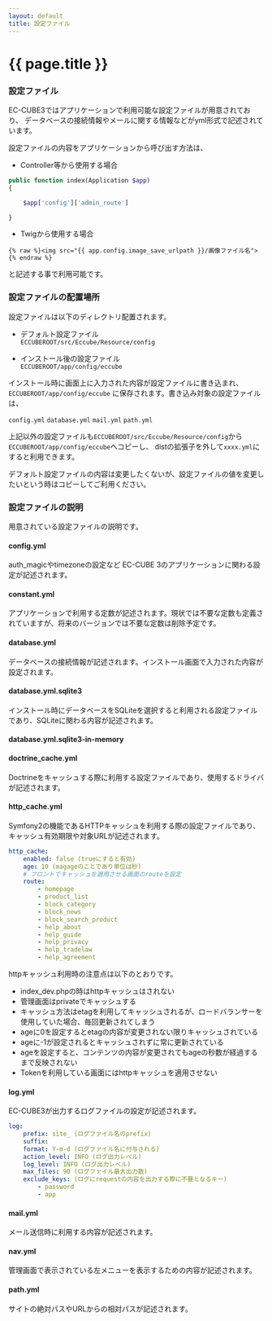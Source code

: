 ```yaml
---
layout: default
title: 設定ファイル
---
```


# {{ page.title }}


### 設定ファイル

EC-CUBE3ではアプリケーションで利用可能な設定ファイルが用意されており、
データベースの接続情報やメールに関する情報などがyml形式で記述されています。

設定ファイルの内容をアプリケーションから呼び出す方法は、

- Controller等から使用する場合

```php
public function index(Application $app)
{

    $app['config']['admin_route']

}
```

- Twigから使用する場合

```twig
{% raw %}<img src="{{ app.config.image_save_urlpath }}/画像ファイル名">{% endraw %}
```
と記述する事で利用可能です。


### 設定ファイルの配置場所

設定ファイルは以下のディレクトリ配置されます。

- デフォルト設定ファイル  
`ECCUBEROOT/src/Eccube/Resource/config`

- インストール後の設定ファイル  
`ECCUBEROOT/app/config/eccube`

インストール時に画面上に入力された内容が設定ファイルに書き込まれ、
`ECCUBEROOT/app/config/eccube` に保存されます。書き込み対象の設定ファイルは、

`config.yml` `database.yml` `mail.yml` `path.yml`

上記以外の設定ファイルも`ECCUBEROOT/src/Eccube/Resource/config`から`ECCUBEROOT/app/config/eccube`へコピーし、
distの拡張子を外して`xxxx.yml`にすると利用できます。

デフォルト設定ファイルの内容は変更したくないが、設定ファイルの値を変更したいという時はコピーしてご利用ください。


### 設定ファイルの説明
用意されている設定ファイルの説明です。

#### config.yml
auth_magicやtimezoneの設定など EC-CUBE 3のアプリケーションに関わる設定が記述されます。

#### constant.yml
アプリケーションで利用する定数が記述されます。現状では不要な定数も定義されていますが、将来のバージョンでは不要な定数は削除予定です。

#### database.yml
データベースの接続情報が記述されます。インストール画面で入力された内容が設定されます。

#### database.yml.sqlite3
インストール時にデータベースをSQLiteを選択すると利用される設定ファイルであり、SQLiteに関わる内容が記述されます。

#### database.yml.sqlite3-in-memory

#### doctrine_cache.yml
Doctrineをキャッシュする際に利用する設定ファイルであり、使用するドライバが記述されます。

#### http_cache.yml
Symfony2の機能であるHTTPキャッシュを利用する際の設定ファイルであり、キャッシュ有効期限や対象URLが記述されます。

```yml
http_cache:
    enabled: false (trueにすると有効)
    age: 10 (magageのことであり単位は秒)
    # フロントでキャッシュを適用させる画面のrouteを設定
    route:
        - homepage
        - product_list
        - block_category
        - block_news
        - block_search_product
        - help_about
        - help_guide
        - help_privacy
        - help_tradelaw
        - help_agreement
```

httpキャッシュ利用時の注意点は以下のとおりです。

- index_dev.phpの時はhttpキャッシュはされない
- 管理画面はprivateでキャッシュする
- キャッシュ方法はetagを利用してキャッシュされるが、ロードバランサーを使用していた場合、毎回更新されてしまう
- ageに0を設定するとetagの内容が変更されない限りキャッシュされている
- ageに-1が設定されるとキャッシュされずに常に更新されている
- ageを設定すると、コンテンツの内容が変更されてもageの秒数が経過するまで反映されない
- Tokenを利用している画面にはhttpキャッシュを適用させない

#### log.yml
EC-CUBE3が出力するログファイルの設定が記述されます。

```yml
log:
    prefix: site_ (ログファイル名のprefix)
    suffix:
    format: Y-m-d (ログファイル名に付与される)
    action_level: INFO (ログ出力レベル)
    log_level: INFO (ログ出力レベル)
    max_files: 90 (ログファイル最大出力数)
    exclude_keys: (ログにrequestの内容を出力する際に不要となるキー)
        - password
        - app
```

#### mail.yml
メール送信時に利用する内容が記述されます。

#### nav.yml
管理画面で表示されている左メニューを表示するための内容が記述されます。

#### path.yml
サイトの絶対パスやURLからの相対パスが記述されます。


